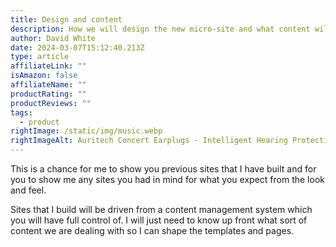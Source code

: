 ```yaml
---
title: Design and content
description: How we will design the new micro-site and what content will power it
author: David White
date: 2024-03-07T15:12:40.213Z
type: article
affiliateLink: ""
isAmazon: false
affiliateName: ""
productRating: ""
productReviews: ""
tags:
  - product
rightImage: /static/img/music.webp
rightImageAlt: Auritech Concert Earplugs - Intelligent Hearing Protection for music lovers
---
```

This is a chance for me to show you previous sites that I have built and for you to show me any sites you had in mind for what you expect from the look and feel.

Sites that I build will be driven from a content management system which you will have full control of.  I will just need to know up front what sort of content we are dealing with so I can shape the templates and pages.
